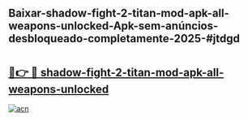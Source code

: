 ## Baixar-shadow-fight-2-titan-mod-apk-all-weapons-unlocked-Apk-sem-anúncios-desbloqueado-completamente-2025-#jtdgd

# <h2><a href="https://ainizakaria.my?title=shadow-fight-2-titan-mod-apk-all-weapons-unlocked&ref=22M">🔗👉 🔴 shadow-fight-2-titan-mod-apk-all-weapons-unlocked</a></h2>

[![acn](https://github.com/user-attachments/assets/0f9c940e-d8b0-45ae-aac7-cd30a18b3e1c)](https://ainizakaria.my?title=shadow-fight-2-titan-mod-apk-all-weapons-unlocked&ref=22M)

